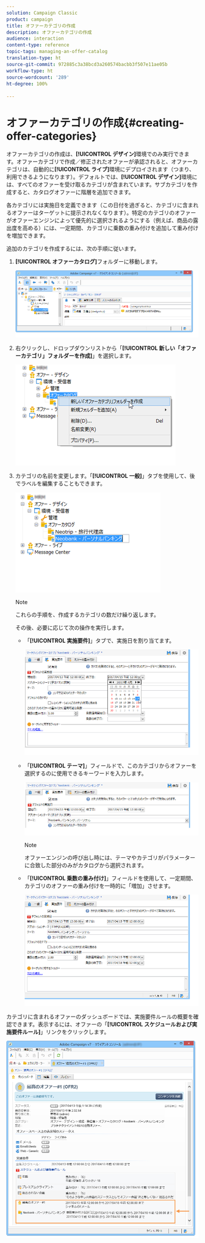```yaml
---
solution: Campaign Classic
product: campaign
title: オファーカテゴリの作成
description: オファーカテゴリの作成
audience: interaction
content-type: reference
topic-tags: managing-an-offer-catalog
translation-type: ht
source-git-commit: 972885c3a38bcd3a260574bacbb3f507e11ae05b
workflow-type: ht
source-wordcount: '289'
ht-degree: 100%

---
```



# オファーカテゴリの作成{#creating-offer-categories}

オファーカテゴリの作成は、**[!UICONTROL デザイン]**&#x200B;環境でのみ実行できます。オファーカテゴリで作成／修正されたオファーが承認されると、オファーカテゴリは、自動的に&#x200B;**[!UICONTROL ライブ]**&#x200B;環境にデプロイされます（つまり、利用できるようになります）。デフォルトでは、**[!UICONTROL デザイン]**&#x200B;環境には、すべてのオファーを受け取るカテゴリが含まれています。サブカテゴリを作成すると、カタログオファーに階層を追加できます。

各カテゴリには実施日を定義できます（この日付を過ぎると、カテゴリに含まれるオファーはターゲットに提示されなくなります）。特定のカテゴリのオファーがオファーエンジンによって優先的に選択されるようにする（例えば、商品の露出度を高める）には、一定期間、カテゴリに乗数の重み付けを追加して重み付けを増加できます。

追加のカテゴリを作成するには、次の手順に従います。

1. **[!UICONTROL オファーカタログ]**&#x200B;フォルダーに移動します。

   ![](assets/offer_cat_create_001.png)

1. 右クリックし、ドロップダウンリストから「**[!UICONTROL 新しい「オファーカテゴリ」フォルダーを作成]**」を選択します。

   ![](assets/offer_cat_create_002.png)

1. カテゴリの名前を変更します。「**[!UICONTROL 一般]**」タブを使用して、後でラベルを編集することもできます。

   ![](assets/offer_cat_create_003.png)

   >[!NOTE]
   >
   >これらの手順を、作成するカテゴリの数だけ繰り返します。

   その後、必要に応じて次の操作を実行します。

   * 「**[!UICONTROL 実施要件]**」タブで、実施日を割り当てます。

      ![](assets/offer_cat_create_004.png)

   * 「**[!UICONTROL テーマ]**」フィールドで、このカテゴリからオファーを選択するのに使用できるキーワードを入力します。

      ![](assets/offer_cat_create_005.png)

      >[!NOTE]
      >
      >オファーエンジンの呼び出し時には、テーマやカテゴリがパラメーターに合致した部分のみがカタログから選択されます。

   * 「**[!UICONTROL 乗数の重み付け]**」フィールドを使用して、一定期間、カテゴリのオファーの重み付けを一時的に「増加」させます。

      ![](assets/offer_cat_create_006.png)

カテゴリに含まれるオファーのダッシュボードでは、実施要件ルールの概要を確認できます。表示するには、オファーの「**[!UICONTROL スケジュールおよび実施要件ルール]**」リンクをクリックします。

![](assets/offer_create_006.png)

